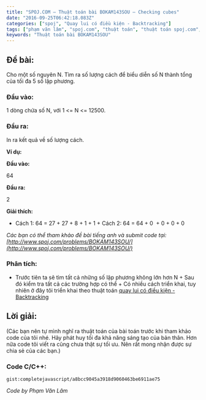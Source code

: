 ```yaml
---
title: "SPOJ.COM – Thuật toán bài BOKAM143SOU – Checking cubes"
date: "2016-09-25T06:42:18.083Z"
categories: ["spoj", "Quay lui có điều kiện - Backtracking"]
tags: ["phạm văn lâm", "spoj.com", "thuật toán", "thuật toán spoj.com", "quay lui có điều kiện backtracking"]
keywords: "Thuật toán bài BOKAM143SOU"
---
```


## **Đề bài:**

Cho một số nguyên N. Tìm ra số lượng cách để biểu diễn số N thành tổng của tối đa 5 số lập phương.

### **Đầu vào:**

1 dòng chứa số N, với 1 <= N <= 12500.

### **Đầu ra:**

In ra kết quả về số lượng cách. 

**Ví dụ:** 

**Đầu vào:** 

64 

**Đầu ra:** 

2 

**Giải thích:** 

+ Cách 1: 64 = 27 + 27 + 8 + 1 + 1 + Cách 2: 64 = 64 + 0  + 0 + 0 + 0 

_Các bạn có thể tham khảo đề bài tiếng anh và submit code tại: [http://www.spoj.com/problems/BOKAM143SOU/](http://www.spoj.com/problems/BOKAM143SOU/)_

### **Phân tích:**

+ Trước tiên ta sẽ tìm tất cả những số lập phương không lớn hơn N + Sau đó kiểm tra tất cả các trường hợp có thể + Có nhiều cách triển khai, tuy nhiên ở đây tôi triển khai theo thuật toán [quay lui có điều kiện - Backtracking](/category/quay-lui-co-dieu-kien-backtracking/)

## **Lời giải:**

(Các bạn nên tự mình nghĩ ra thuật toán của bài toán trước khi tham khảo code của tôi nhé. Hãy phát huy tối đa khả năng sáng tạo của bản thân. Hơn nữa code tôi viết ra cũng chưa thật sự tối ưu. Nên rất mong nhận được sự chia sẻ của các bạn.)

### **Code C/C++:**

`gist:completejavascript/a8bcc9045a3918d9060463be6911ae75`

_Code by Phạm Văn Lâm_

